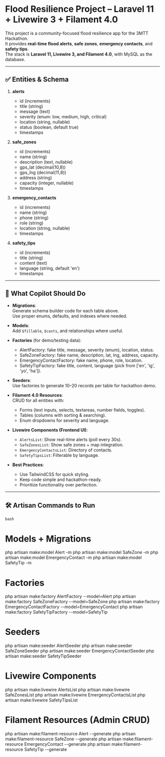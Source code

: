 # Flood Resilience Project – Laravel 11 + Livewire 3 + Filament 4.0

This project is a community-focused flood resilience app for the 3MTT Hackathon.  
It provides **real-time flood alerts**, **safe zones**, **emergency contacts**, and **safety tips**.  
The stack is **Laravel 11, Livewire 3, and Filament 4.0**, with MySQL as the database.

---

## ✅ Entities & Schema

1. **alerts**
   - id (increments)
   - title (string)
   - message (text)
   - severity (enum: low, medium, high, critical)
   - location (string, nullable)
   - status (boolean, default true)
   - timestamps

2. **safe_zones**
   - id (increments)
   - name (string)
   - description (text, nullable)
   - gps_lat (decimal(10,8))
   - gps_lng (decimal(11,8))
   - address (string)
   - capacity (integer, nullable)
   - timestamps

3. **emergency_contacts**
   - id (increments)
   - name (string)
   - phone (string)
   - role (string)
   - location (string, nullable)
   - timestamps

4. **safety_tips**
   - id (increments)
   - title (string)
   - content (text)
   - language (string, default 'en')
   - timestamps

-------------------------------------------------------------------------------

## 🚀 What Copilot Should Do

- **Migrations**:  
  Generate schema builder code for each table above.  
  Use proper enums, defaults, and indexes where needed.  

- **Models**:  
  Add `$fillable`, `$casts`, and relationships where useful.  

- **Factories** (for demo/testing data):  
  - AlertFactory: fake title, message, severity (enum), location, status.  
  - SafeZoneFactory: fake name, description, lat, lng, address, capacity.  
  - EmergencyContactFactory: fake name, phone, role, location.  
  - SafetyTipFactory: fake title, content, language (pick from ['en', 'ig', 'yo', 'ha']).  

- **Seeders**:  
  Use factories to generate 10–20 records per table for hackathon demo.  

- **Filament 4.0 Resources**:  
  CRUD for all entities with:  
  - Forms (text inputs, selects, textareas, number fields, toggles).  
  - Tables (columns with sorting & searching).  
  - Enum dropdowns for severity and language.  

- **Livewire Components (Frontend UI)**:  
  - `AlertsList`: Show real-time alerts (poll every 30s).  
  - `SafeZonesList`: Show safe zones + map integration.  
  - `EmergencyContactsList`: Directory of contacts.  
  - `SafetyTipsList`: Filterable by language.  

- **Best Practices**:  
  - Use TailwindCSS for quick styling.  
  - Keep code simple and hackathon-ready.  
  - Prioritize functionality over perfection.  

---

## 🛠️ Artisan Commands to Run

```bash```
# Models + Migrations
php artisan make:model Alert -m
php artisan make:model SafeZone -m
php artisan make:model EmergencyContact -m
php artisan make:model SafetyTip -m

# Factories
php artisan make:factory AlertFactory --model=Alert
php artisan make:factory SafeZoneFactory --model=SafeZone
php artisan make:factory EmergencyContactFactory --model=EmergencyContact
php artisan make:factory SafetyTipFactory --model=SafetyTip

# Seeders
php artisan make:seeder AlertSeeder
php artisan make:seeder SafeZoneSeeder
php artisan make:seeder EmergencyContactSeeder
php artisan make:seeder SafetyTipSeeder

# Livewire Components
php artisan make:livewire AlertsList
php artisan make:livewire SafeZonesList
php artisan make:livewire EmergencyContactsList
php artisan make:livewire SafetyTipsList

# Filament Resources (Admin CRUD)
php artisan make:filament-resource Alert --generate
php artisan make:filament-resource SafeZone --generate
php artisan make:filament-resource EmergencyContact --generate
php artisan make:filament-resource SafetyTip --generate
